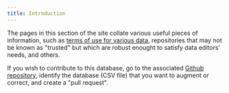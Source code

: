 ```yaml
---
title: Introduction
---
```


The pages in this section of the site collate various useful pieces of information, such as [terms of use for various data](TermsOfUse.md), repositories that may not be known as "trusted" but which are robust enought to satisfy data editors' needs, and others.

If you wish to contribute to this database, go to the associated [Github repository](https://github.com/social-science-data-editors/reference/), identify the database (CSV file) that you want to augment or correct, and create a "pull request".
